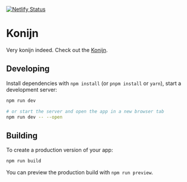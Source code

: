 [![Netlify Status](https://api.netlify.com/api/v1/badges/19e83ddd-4757-4e21-9f7b-89e723b49123/deploy-status)](https://app.netlify.com/sites/konijn/deploys)

# Konijn

Very konijn indeed.
Check out the [Konijn](https://konijn.netlify.app/).

## Developing

Install dependencies with `npm install` (or `pnpm install` or `yarn`), start a development server:

```bash
npm run dev

# or start the server and open the app in a new browser tab
npm run dev -- --open
```

## Building

To create a production version of your app:

```bash
npm run build
```

You can preview the production build with `npm run preview`.
